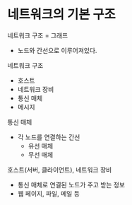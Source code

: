 # 네트워크의 기본 구조

네트워크 구조 = 그래프 

- 노드와 간선으로 이루어져있다.

네트워크 구조 

- 호스트
- 네트워크 장비
- 통신 매체
- 메시지

통신 매체

- 각 노드를 연결하는 간선
    - 유선 매체
    - 무선 매체

호스트(서버, 클라이언트), 네트워크 장비

- 통신 매체로 연결된 노드가 주고 받는 정보
- 웹 페이지, 파일, 메일 등
